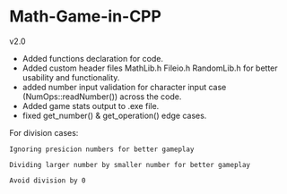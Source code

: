 # Math-Game-in-CPP
v2.0

* Added functions declaration for code.
* Added custom header files MathLib.h Fileio.h RandomLib.h for better usability and functionality.
* added number input validation for character input case (NumOps::readNumber()) across the code.
* Added game stats output to .exe file.
* fixed get_number() & get_operation() edge cases.
  
For division cases:

    Ignoring presicion numbers for better gameplay
    
    Dividing larger number by smaller number for better gameplay 
    
    Avoid division by 0
  
